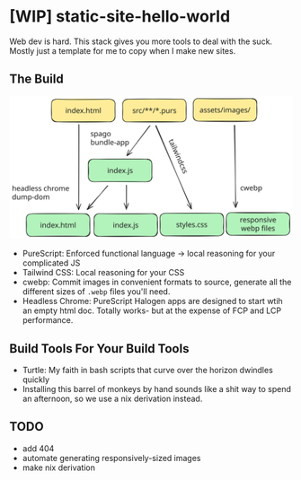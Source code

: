 # [WIP] static-site-hello-world
Web dev is hard. This stack gives you more tools to deal with the suck. Mostly just a template for me to copy when I make new sites.

## The Build

![](build-diagram.svg)

- PureScript: Enforced functional language -> local reasoning for your complicated JS
- Tailwind CSS: Local reasoning for your CSS
- cwebp: Commit images in convenient formats to source, generate all the different sizes of `.webp` files you'll need. 
- Headless Chrome: PureScript Halogen apps are designed to start wtih an empty html doc. Totally works- but at the expense of FCP and LCP performance.

## Build Tools For Your Build Tools

- Turtle: My faith in bash scripts that curve over the horizon dwindles quickly
- Installing this barrel of monkeys by hand sounds like a shit way to spend an afternoon, so we use a nix derivation instead.

## TODO
- add 404
- automate generating responsively-sized images
- make nix derivation

